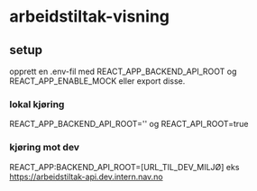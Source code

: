 # arbeidstiltak-visning

## setup

opprett en .env-fil med REACT_APP_BACKEND_API_ROOT og REACT_APP_ENABLE_MOCK eller export disse.

### lokal kjøring
REACT_APP_BACKEND_API_ROOT='' og REACT_API_ROOT=true

### kjøring mot dev
REACT_APP:BACKEND_API_ROOT=[URL_TIL_DEV_MILJØ] eks https://arbeidstiltak-api.dev.intern.nav.no
